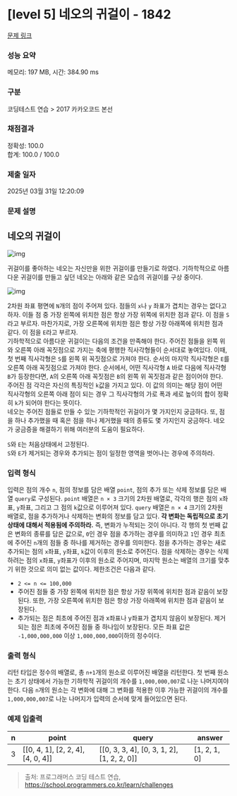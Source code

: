 # [level 5] 네오의 귀걸이 - 1842 

[문제 링크](https://school.programmers.co.kr/learn/courses/30/lessons/1842) 

### 성능 요약

메모리: 197 MB, 시간: 384.90 ms

### 구분

코딩테스트 연습 > 2017 카카오코드 본선

### 채점결과

정확성: 100.0<br/>합계: 100.0 / 100.0

### 제출 일자

2025년 03월 31일 12:20:09

### 문제 설명

<h2>네오의 귀걸이</h2>

<p><img src="https://t1.kakaocdn.net/codefestival/neo1.png" title="" alt="img"></p>

<p>귀걸이를 좋아하는 네오는 자신만을 위한 귀걸이를 만들기로 하였다. 기하학적으로 아름다운 귀걸이를 만들고 싶던 네오는 아래와 같은 모습의 귀걸이를 구상 중이다.</p>

<p><img src="https://t1.kakaocdn.net/codefestival/neo2.png" title="" alt="img"></p>

<p>2차원 좌표 평면에 <code>N</code>개의 점이 주어져 있다. 점들의 <code>x</code>나 <code>y</code> 좌표가 겹치는 경우는 없다고 하자. 이들 점 중 가장 왼쪽에 위치한 점은 항상 가장 위쪽에 위치한 점과 같다. 이 점을 <code>S</code>라고 부르자. 마찬가지로, 가장 오른쪽에 위치한 점은 항상 가장 아래쪽에 위치한 점과 같다. 이 점을 <code>E</code>라고 부르자.<br>
기하학적으로 아름다운 귀걸이는 다음의 조건을 만족해야 한다. 주어진 점들을 왼쪽 위와 오른쪽 아래 꼭짓점으로 가지는 축에 평행한 직사각형들이 순서대로 놓여있다. 이때, 첫 번째 직사각형은 <code>S</code>를 왼쪽 위 꼭짓점으로 가져야 한다. 순서의 마지막 직사각형은 <code>E</code>를 오른쪽 아래 꼭짓점으로 가져야 한다. 순서에서, 어떤 직사각형 <code>A</code> 바로 다음에 직사각형 <code>B</code>가 등장한다면, <code>A</code>의 오른쪽 아래 꼭짓점은 <code>B</code>의 왼쪽 위 꼭짓점과 같은 점이어야 한다.<br>
주어진 점 각각은 자신의 특징적인 <code>k</code>값을 가지고 있다. 이 값의 의미는 해당 점이 어떤 직사각형의 오른쪽 아래 점이 되는 경우 그 직사각형의 가로 폭과 세로 높이의 합이 정확히 <code>k</code>가 되어야 한다는 뜻이다.<br>
네오는 주어진 점들로 만들 수 있는 기하학적인 귀걸이가 몇 가지인지 궁금하다. 또, 점을 하나 추가했을 때 혹은 점을 하나 제거했을 때의 종류도 몇 가지인지 궁금하다. 네오가 궁금증을 해결하기 위해 여러분의 도움이 필요하다.</p>

<p><code>S</code>와 <code>E</code>는 처음상태에서 고정된다.<br>
<code>S</code>와 <code>E</code>가 제거되는 경우와 추가되는 점이 일정한 영역을 벗어나는 경우에 주의하라.</p>

<h3>입력 형식</h3>

<p>입력은 점의 개수 <code>n</code>, 점의 정보를 담은 배열 <code>point</code>, 점의 추가 또는 삭제 정보를 담은 배열 <code>query</code>로 구성된다. <code>point</code> 배열은 <code>n × 3</code> 크기의 2차원 배열로, 각각의 행은 점의 <code>x</code>좌표, <code>y</code>좌표, 그리고 그 점의 <code>k</code>값으로 이루어져 있다. <code>query</code> 배열은 <code>n × 4</code> 크기의 2차원 배열로, 점을 추가하거나 삭제하는 변화의 정보를 담고 있다. <strong>각 변화는 독립적으로 초기 상태에 대해서 적용됨에 주의하라.</strong> 즉, 변화가 누적되는 것이 아니다. 각 행의 첫 번째 값은 변화의 종류를 담은 값으로, <code>0</code>인 경우 점을 추가하는 경우를 의미하고 <code>1</code>인 경우 최초에 주어진 <code>n</code>개의 점들 중 하나를 제거하는 경우를 의미한다. 점을 추가하는 경우는 새로 추가되는 점의 <code>x</code>좌표, <code>y</code>좌표, <code>k</code>값이 이후의 원소로 주어진다. 점을 삭제하는 경우는 삭제하려는 점의 <code>x</code>좌표, <code>y</code>좌표가 이후의 원소로 주어지며, 마지막 원소는 배열의 크기를 맞추기 위한 것으로 의미 없는 값이다. 제한조건은 다음과 같다.</p>

<ul>
<li><code>2 &lt;= n &lt;= 100,000</code></li>
<li>주어진 점들 중 가장 왼쪽에 위치한 점은 항상 가장 위쪽에 위치한 점과 같음이 보장된다. 또한, 가장 오른쪽에 위치한 점은 항상 가장 아래쪽에 위치한 점과 같음이 보장된다.</li>
<li>추가되는 점은 최초에 주어진 점과 x좌표나 y좌표가 겹치지 않음이 보장된다.
제거되는 점은 최초에 주어진 점들 중 하나임이 보장된다.
모든 좌표 값은 <code>-1,000,000,000</code> 이상 <code>1,000,000,000</code>이하의 정수이다.</li>
</ul>

<h3>출력 형식</h3>

<p>리턴 타입은 정수의 배열로, 총 <code>n+1</code>개의 원소로 이루어진 배열을 리턴한다. 첫 번째 원소는 초기 상태에서 가능한 기하학적 귀걸이의 개수를 <code>1,000,000,007</code>로 나눈 나머지여야 한다. 다음 <code>n</code>개의 원소는 각 변화에 대해 그 변화를 적용한 이후 가능한 귀걸이의 개수를 <code>1,000,000,007</code>로 나눈 나머지가 입력의 순서에 맞게 들어있으면 된다.</p>

<h3>예제 입출력</h3>
<table class="table">
        <thead><tr>
<th>n</th>
<th>point</th>
<th>query</th>
<th>answer</th>
</tr>
</thead>
        <tbody><tr>
<td>3</td>
<td>[[0, 4, 1], [2, 2, 4], [4, 0, 4]]</td>
<td>[[0, 3, 3, 4], [0, 3, 1, 2], [1, 2, 2, 0]]</td>
<td>[1, 2, 1, 0]</td>
</tr>
</tbody>
      </table>

> 출처: 프로그래머스 코딩 테스트 연습, https://school.programmers.co.kr/learn/challenges